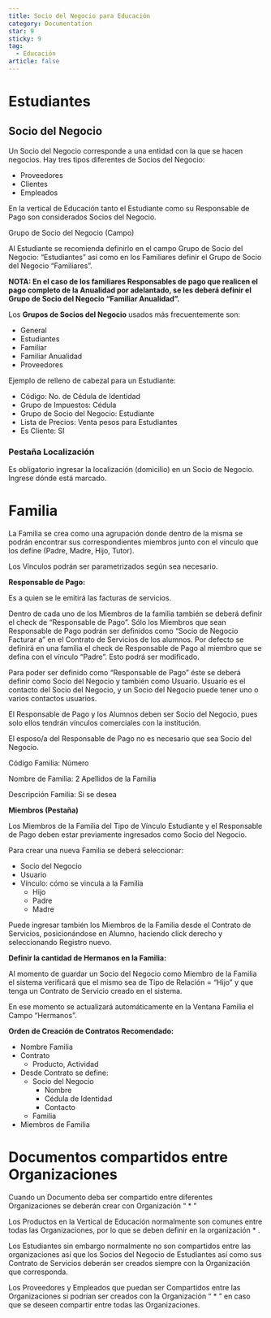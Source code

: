 ```yaml
---
title: Socio del Negocio para Educación
category: Documentation
star: 9
sticky: 9
tag: 
  - Educación
article: false
---
```


# **Estudiantes**

## **Socio del Negocio**

Un Socio del Negocio corresponde a una entidad con la que se hacen negocios. Hay tres tipos diferentes de Socios del Negocio:

* Proveedores
* Clientes
* Empleados

En la vertical de Educación tanto el Estudiante como su Responsable de Pago son considerados Socios del Negocio.

Grupo de Socio del Negocio (Campo)

Al Estudiante se recomienda definirlo en el campo Grupo de Socio del Negocio: “Estudiantes” así como en los Familiares definir el Grupo de Socio del Negocio “Familiares”.

**NOTA: En el caso de los familiares Responsables de pago que realicen el pago completo de la Anualidad por adelantado, se les deberá definir el Grupo de Socio del Negocio “Familiar Anualidad”.**

Los **Grupos de Socios del Negocio** usados más frecuentemente son:

* General
* Estudiantes
* Familiar
* Familiar Anualidad
* Proveedores

Ejemplo de relleno de cabezal para un Estudiante:

* Código: No. de Cédula de Identidad
* Grupo de Impuestos: Cédula
* Grupo de Socio del Negocio: Estudiante
* Lista de Precios: Venta pesos para Estudiantes
* Es Cliente: SI

### **Pestaña Localización**

Es obligatorio ingresar la localización (domicilio) en un Socio de Negocio. Ingrese dónde está marcado.

# **Familia**

La Familia se crea como una agrupación donde dentro de la misma se podrán encontrar sus correspondientes miembros junto con el vínculo que los define (Padre, Madre, Hijo, Tutor).

Los Vínculos podrán ser parametrizados según sea necesario.

**Responsable de Pago:**

Es a quien se le emitirá las facturas de servicios.

Dentro de cada uno de los Miembros de la familia también se deberá definir el check de “Responsable de Pago”. Sólo los Miembros que sean Responsable de Pago podrán ser definidos como “Socio de Negocio Facturar a” en el Contrato de Servicios de los alumnos. Por defecto se definirá en una familia el check de Responsable de Pago al miembro que se defina con el vínculo “Padre”. Esto podrá ser modificado.

Para poder ser definido como “Responsable de Pago” éste se deberá definir como Socio del Negocio y también como Usuario. Usuario es el contacto del Socio del Negocio, y un Socio del Negocio puede tener uno o varios contactos usuarios.

El Responsable de Pago y los Alumnos deben ser Socio del Negocio, pues solo ellos tendrán vínculos comerciales con la institución.

El esposo/a del Responsable de Pago no es necesario que sea Socio del Negocio.

Código Familia: Número

Nombre de Familia: 2 Apellidos de la Familia

Descripción Familia: Si se desea

**Miembros (Pestaña)**

Los Miembros de la Familia del Tipo de Vínculo Estudiante y el Responsable de Pago deben estar previamente ingresados como Socio del Negocio.

Para crear una nueva Familia se deberá seleccionar:

* Socio del Negocio
* Usuario
* Vínculo: cómo se vincula a la Familia
  * Hijo
  * Padre
  * Madre

Puede ingresar también los Miembros de la Familia desde el Contrato de Servicios, posicionándose en Alumno, haciendo click derecho y seleccionando Registro nuevo.

**Definir la cantidad de Hermanos en la Familia:**

Al momento de guardar un Socio del Negocio como Miembro de la Familia el sistema verificará que el mismo sea de Tipo de Relación = “Hijo” y que tenga un Contrato de Servicio creado en el sistema.

En ese momento se actualizará automáticamente en la Ventana Familia el Campo “Hermanos”.

**Orden de Creación de Contratos Recomendado:**

* Nombre Familia
* Contrato
  * Producto, Actividad
* Desde Contrato se define:
  * Socio del Negocio
    * Nombre
    * Cédula de Identidad
    * Contacto
  * Familia
* Miembros de Familia

# **Documentos compartidos entre Organizaciones**

Cuando un Documento deba ser compartido entre diferentes Organizaciones se deberán crear con Organización “ \* ”

Los Productos en la Vertical de Educación normalmente son comunes entre todas las Organizaciones, por lo que se deben definir en la organización \* .

Los Estudiantes sin embargo normalmente no son compartidos entre las organizaciones así que los Socios del Negocio de Estudiantes así como sus Contrato de Servicios deberán ser creados siempre con la Organización que corresponda.

Los Proveedores y Empleados que puedan ser Compartidos entre las Organizaciones si podrían ser creados con la Organización “ \* ” en caso que se deseen compartir entre todas las Organizaciones.